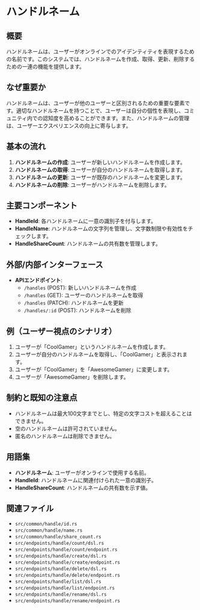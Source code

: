 # ハンドルネーム

## 概要
ハンドルネームは、ユーザーがオンラインでのアイデンティティを表現するための名前です。このシステムでは、ハンドルネームを作成、取得、更新、削除するための一連の機能を提供します。

## なぜ重要か
ハンドルネームは、ユーザーが他のユーザーと区別されるための重要な要素です。適切なハンドルネームを持つことで、ユーザーは自分の個性を表現し、コミュニティ内での認知度を高めることができます。また、ハンドルネームの管理は、ユーザーエクスペリエンスの向上に寄与します。

## 基本の流れ
1. **ハンドルネームの作成**: ユーザーが新しいハンドルネームを作成します。
2. **ハンドルネームの取得**: ユーザーが自分のハンドルネームを取得します。
3. **ハンドルネームの更新**: ユーザーが既存のハンドルネームを変更します。
4. **ハンドルネームの削除**: ユーザーがハンドルネームを削除します。

## 主要コンポーネント
- **HandleId**: 各ハンドルネームに一意の識別子を付与します。
- **HandleName**: ハンドルネームの文字列を管理し、文字数制限や有効性をチェックします。
- **HandleShareCount**: ハンドルネームの共有数を管理します。

## 外部/内部インターフェース
- **APIエンドポイント**:
  - `/handles` (POST): 新しいハンドルネームを作成
  - `/handles` (GET): ユーザーのハンドルネームを取得
  - `/handles` (PATCH): ハンドルネームを更新
  - `/handles/:id` (POST): ハンドルネームを削除

## 例（ユーザー視点のシナリオ）
1. ユーザーが「CoolGamer」というハンドルネームを作成します。
2. ユーザーが自分のハンドルネームを取得し、「CoolGamer」と表示されます。
3. ユーザーが「CoolGamer」を「AwesomeGamer」に変更します。
4. ユーザーが「AwesomeGamer」を削除します。

## 制約と既知の注意点
- ハンドルネームは最大100文字までとし、特定の文字コストを超えることはできません。
- 空のハンドルネームは許可されていません。
- 匿名のハンドルネームは削除できません。

## 用語集
- **ハンドルネーム**: ユーザーがオンラインで使用する名前。
- **HandleId**: ハンドルネームに関連付けられた一意の識別子。
- **HandleShareCount**: ハンドルネームの共有数を示す値。

## 関連ファイル
- `src/common/handle/id.rs`
- `src/common/handle/name.rs`
- `src/common/handle/share_count.rs`
- `src/endpoints/handle/count/dsl.rs`
- `src/endpoints/handle/count/endpoint.rs`
- `src/endpoints/handle/create/dsl.rs`
- `src/endpoints/handle/create/endpoint.rs`
- `src/endpoints/handle/delete/dsl.rs`
- `src/endpoints/handle/delete/endpoint.rs`
- `src/endpoints/handle/list/dsl.rs`
- `src/endpoints/handle/list/endpoint.rs`
- `src/endpoints/handle/rename/dsl.rs`
- `src/endpoints/handle/rename/endpoint.rs`